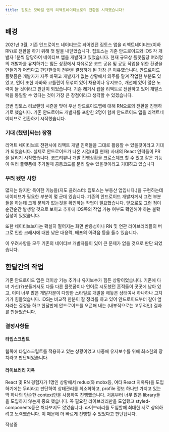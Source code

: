 ```yaml
---
title: 집토스 모바일 앱의 리액트네이티브로의 전환을 시작했습니다!
---
```


## 배경

2021년 3월, 기존 안드로이드 네이티브로 되어있던 집토스 앱을 리액트네이티브(이하 RN)로 전환을 하기 위해 첫 발을 내딛었습니다.
집토스는 기존 안드로이드와 iOS 각 개발자 1분씩 담당하여 네이티브 앱을 개발하고 있었습니다. 현재 규모상 플랫폼당 여러명의 개발자를 유지하기는 힘든 상황에서 자유로운 코드 공유 및 공동 작업을 위한 환경을 만들기가 어렵다고 판단한것이 전환을 결정하게 된 가장 큰 이유였습니다. 안드로이드 플랫폼은 개발자가 자주 바뀌고 개발자가 없는 상황에서 외주를 맡겨 작업한 부분도 있었고, 언어 또한 자바와 코틀린이 뒤섞여 있어 채용이나 유지보수, 개선에 있어 많은 노력이 들 것이라고 판단이 되었습니다. 기존 레거시 웹을 리액트로 전환하고 있어 개발스택을 통일할 수 있다는 것이 가장 큰 장점이라고 생각할 수 있겠습니다.

금번 집토스 리브랜딩 시즌을 맞아 우선 안드로이드앱에 대해 RN으로의 전환을 진행하기로 했습니다. 기존 안드로이드 개발자를 포함한 2명이 함께 안드로이드 앱을 리액트네이티브로 전환하기 시작했습니다. 

### 기대 (했던|되는) 장점
리액트 네이티브로 전환시에 리액트 개발 인력들을 그대로 활용할 수 있을것이라고 기대가 되었습니다. 실제로 안드로이드가 나온 시점(4월 현재) 사내의 React 인력들이 PR을 날리기 시작했습니다. 코드리뷰나 개발 진행상황을 크로스체크 할 수 있고 같은 기능이 여러 플랫폼에 추가될때 공통코드를 분리 할수 있을것이라고 기대하고 있습니다

### 우려 됐던 사항
많지는 않지만 특이한 기능들(지도 클러스터: 집토스는 부동산 앱입니다.)을 구현하는데 네이티브가 필요한 부분이 몇 군데 있습니다. 기존의 안드로이드 개발자께서 그련 부분들을 하는데 크게 문제가 없는것을 확인하는 작업이 필요했습니다. 앞으로도 그런 점이 순간순간 발생할 것으로 보이고 추후에 iOS쪽의 작업 가능 여부도 확인해야 하는 불확실성이 있었습니다.

또한 네이티브보다는 확실히 떨어지는 화면 반응성이나 RN 및 연관 라이브러리들의 버그로 인한 크래시에 대한 낮은 대응력, 배포의 어려움 등을 들수 있습니다.

이 우려사항들 모두 기존의 네이티브 개발자들이 있어 큰 문제가 없을 것으로 판단 되었습니다.

## 한달간의 작업
기존 안드로이드 앱은 더이상 기능 추가나 유지보수가 힘든 상황이었습니다. 기존에 다녀 가신(?)분들께서도 다들 다른 플랫폼이나 언어로 시도했던 흔적들이 곳곳에 남아 있고, 이미 너무 많은 개발자분이 다양한 스타일로 개발을 해놓은 상태여서 하나하나 고치기가 힘들었습니다. iOS는 비교적 한분이 잘 정리를 하고 있어 안드로이드부터 갈아 엎자라는 결정을 하고 한달만에 안드로이드를 오픈해 내는 (내부적으로는 고무적인) 결과를 만들었습니다.

### 결정사항들
#### 타입스크립트
웹쪽에 타입스크립트를 적용하고 있는 상황이었고 나중에 유지보수를 위해 최소한의 장치라고 판단되었습니다.

#### 라이브러리 지옥
React 및 RN 경험자가 1명인 상황에서 redux(와 mobx등, 여타 React 지옥류)을 도입하기에는 무리라고 판단하여 상태관리를 최소화하고, profile 정보 하나만 가지고 있는 딱 하나의 단순한 context만을 사용하여 진행했습니다. 처음부터 너무 많은 library들을 도입하지 않는게 중요 했습니다. 꼭 필요한 라이브러리만을 도입했고 styled-components등은 쳐다보지도 않았습니다. 라이브러리를 도입할때 최대한 서로 상의하려고 노력했습니다. 이 때문에 더 빠르게 진행할 수 있었다고 판단됩니다.

작성중